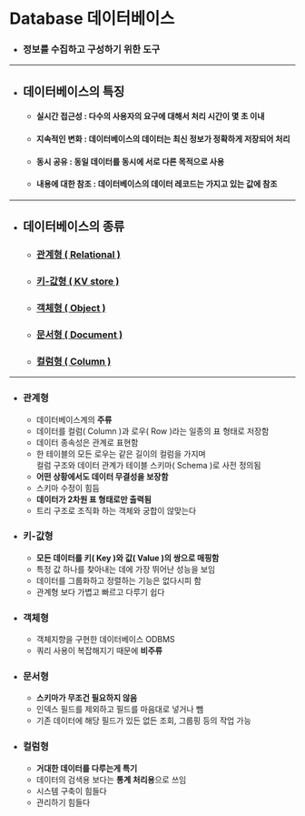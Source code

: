 # Database 데이터베이스


- ### 정보를 수집하고 구성하기 위한 도구

-----

- ## 데이터베이스의 특징
    - #### 실시간 접근성 : 다수의 사용자의 요구에 대해서 처리 시간이 몇 초 이내

    - #### 지속적인 변화 : 데이터베이스의 데이터는 최신 정보가 정확하게 저장되어 처리

    - #### 동시 공유 : 동일 데이터를 동시에 서로 다른 목적으로 사용

    - #### 내용에 대한 참조 : 데이터베이스의 데이터 레코드는 가지고 있는 값에 참조

-----

- ## 데이터베이스의 종류
	- ### [관계형 ( Relational )](#db1)
	- ### [키-값형 ( KV store )](#db2)
	- ### [객체형 ( Object )](#db3)
	- ### [문서형 ( Document )](#db4)
	- ### [컬럼형 ( Column )](#db5)

-----

- ### <a id="db1"></a>관계형
    - 데이터베이스계의 **주류**
    - 데이터를 컬럼( Column )과 로우( Row )라는 일종의 표 형태로 저장함
    - 데이터 종속성은 관계로 표현함
    - 한 테이블의 모든 로우는 같은 길이의 컬럼을 가지며<br/>컬럼 구조와 데이터 관계가 테이블 스키마( Schema )로 사전 정의됨
    - **어떤 상황에서도 데이터 무결성을 보장함**
    - 스키마 수정이 힘듬
    - **데이터가 2차원 표 형태로만 출력됨**
    - 트리 구조로 조직화 하는 객체와 궁합이 않맞는다


- ### <a id="db2"></a>키-값형
	- **모든 데이터를 키( Key )와 값( Value )의 쌍으로 매핑함**
	- 특정 값 하나를 찾아내는 데에 가장 뛰어난 성능을 보임
	- 데이터를 그룹화하고 정렬하는 기능은 없다시피 함
	- 관계형 보다 가볍고 빠르고 다루기 쉽다


- ### <a id="db3"></a>객체형
	- 객체지향을 구현한 데이터베이스 ODBMS
	- 쿼리 사용이 복잡해지기 때문에 **비주류**


- ### <a id="db4"></a>문서형
	- **스키마가 무조건 필요하지 않음**
	- 인덱스 필드를 제외하고 필드를 마음대로 넣거나 뺌
	- 기존 데이터에 해당 필드가 있든 없든 조회, 그룹핑 등의 작업 가능


- ### <a id="db5"></a>컬럼형
  - **거대한 데이터를 다루는게 특기**
  - 데이터의 검색용 보다는 **통계 처리용**으로 쓰임
  - 시스템 구축이 힘들다
  - 관리하기 힘들다
